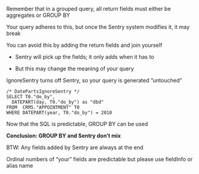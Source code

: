 <properties date="2016-05-11"
SortOrder="34"
/>

Remember that in a grouped query, all return fields must either be aggregates or GROUP BY

Your query adheres to this, but once the Sentry system modifies it, it may break

You can avoid this by adding the return fields and join yourself

* Sentry will pick up the fields; it only adds when it has to

* But this may change the meaning of your query

IgnoreSentry turns off Sentry, so your query is generated ”untouched”

```
/* DatePartsIgnoreSentry */ 
SELECT T0."do_by", 
  DATEPART(day, T0."do_by") as "dbd" 
FROM  CRM5."APPOINTMENT" T0  
WHERE DATEPART(year, T0."do_by") = 2010
```

 

Now that the SQL is predictable, GROUP BY can be used

**Conclusion: GROUP BY and Sentry don’t mix**

BTW: Any fields added by Sentry are always at the end

Ordinal numbers of “your” fields are predictable but please use fieldInfo or alias name
